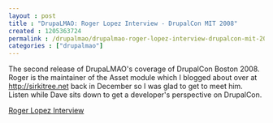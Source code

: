 ```yaml
---
layout : post
title : "DrupaLMAO: Roger Lopez Interview - DrupalCon MIT 2008"
created : 1205363724
permalink : /drupalmao/drupalmao-roger-lopez-interview-drupalcon-mit-2008
categories : ["drupalmao"]
---
```

The second release of DrupaLMAO's coverage of DrupalCon Boston 2008. Roger is the maintainer of the Asset module which I blogged about over at <a href="http://sirkitree.net/node/2">http://sirkitree.net</a> back in December so I was glad to get to meet him. Listen while Dave sits down to get a developer's perspective on DrupalCon.

<a href="http://drupalmao.com/node/11">Roger Lopez Interview</a>